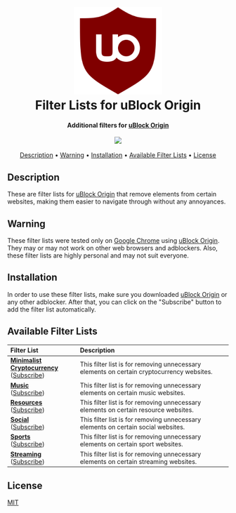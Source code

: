 <h1 align="center">
  <br>
    <img src="https://github.com/MrBukLau/filter-lists-for-ublock-origin/raw/master/images/uBlock%20Origin%20Logo.png" width="200">
  <br>
  Filter Lists for uBlock Origin
  <br>
</h1>

<h4 align="center">
  Additional filters for 
  <a href="https://github.com/gorhill/uBlock" target="_blank">uBlock Origin</a>
</h4>

<p align="center">
  <a href="https://github.com/MrBukLau/filter-lists-for-ublock-origin/blob/master/LICENSE.md">
    <img src="https://img.shields.io/badge/License-MIT-blue.svg">
  </a>
</p>

<p align="center">
  <a href="#description">Description</a> •
  <a href="#warning">Warning</a> •
  <a href="#installation">Installation</a> •
  <a href="#available-filter-lists">Available Filter Lists</a> •
  <a href="#license">License</a>
</p>

## Description
These are filter lists for [uBlock Origin](https://github.com/gorhill/uBlock) that remove elements from certain websites, making them easier to navigate through without any annoyances.

## Warning
These filter lists were tested only on [Google Chrome](https://www.google.com/chrome/) using [uBlock Origin](https://chrome.google.com/webstore/detail/ublock-origin/cjpalhdlnbpafiamejdnhcphjbkeiagm). They may or may not work on other web browsers and adblockers. Also, these filter lists are highly personal and may not suit everyone.

## Installation
In order to use these filter lists, make sure you downloaded [uBlock Origin](https://github.com/gorhill/uBlock) or any other adblocker. After that, you can click on the "Subscribe" button to add the filter list automatically.

## Available Filter Lists
| Filter List                   | Description                                                             |
|:------------------------------|:------------------------------------------------------------------------|
| **[Minimalist Cryptocurrency](https://github.com/MrBukLau/filter-lists-for-ublock-origin/blob/master/filter%20lists/minimalistcryptocurrencyfilterlist.txt)** <br> ([Subscribe][Minimalist Cryptocurrency Subscribe]) | This filter list is for removing unnecessary elements on certain cryptocurrency websites.
| **[Music](https://github.com/MrBukLau/filter-lists-for-ublock-origin/blob/master/filter%20lists/musicfilterlist.txt)** <br> ([Subscribe][Music Subscribe]) | This filter list is for removing unnecessary elements on certain music websites.
| **[Resources](https://github.com/MrBukLau/filter-lists-for-ublock-origin/blob/master/filter%20lists/resourcesfilterlist.txt)** <br> ([Subscribe][Resource Subscribe]) | This filter list is for removing unnecessary elements on certain resource websites.
| **[Social](https://github.com/MrBukLau/filter-lists-for-ublock-origin/blob/master/filter%20lists/socialfilterlist.txt)** <br> ([Subscribe][Social Subscribe]) | This filter list is for removing unnecessary elements on certain social websites.
| **[Sports](https://github.com/MrBukLau/filter-lists-for-ublock-origin/blob/master/filter%20lists/sportsfilterlist.txt)** <br> ([Subscribe][Sports Subscribe]) | This filter list is for removing unnecessary elements on certain sport websites.
| **[Streaming](https://github.com/MrBukLau/filter-lists-for-ublock-origin/blob/master/filter%20lists/streamingfilterlist.txt)** <br> ([Subscribe][Streaming Subscribe]) | This filter list is for removing unnecessary elements on certain streaming websites.

<!-- Subscription List -->
[Minimalist Cryptocurrency Subscribe]: https://subscribe.adblockplus.org/?location=https://raw.githubusercontent.com/MrBukLau/filter-lists-for-ublock-origin/master/filter%20lists/minimalistcryptocurrencyfilterlist.txt&title=Minimalist%20Cryptocurrency%20Filter%20List
[Music Subscribe]: https://subscribe.adblockplus.org/?location=https://raw.githubusercontent.com/MrBukLau/filter-lists-for-ublock-origin/master/filter%20lists/musicfilterlist.txt&title=Music%20Filter%20List
[Resource Subscribe]: https://subscribe.adblockplus.org/?location=https://raw.githubusercontent.com/MrBukLau/filter-lists-for-ublock-origin/master/filter%20lists/resourcesfilterlist.txt&title=Resources%20Filter%20List
[Social Subscribe]: https://subscribe.adblockplus.org/?location=https://raw.githubusercontent.com/MrBukLau/filter-lists-for-ublock-origin/master/filter%20lists/socialfilterlist.txt&title=Social%20Filter%20List
[Sports Subscribe]: https://subscribe.adblockplus.org/?location=https://raw.githubusercontent.com/MrBukLau/filter-lists-for-ublock-origin/master/filter%20lists/sportsfilterlist.txt&title=Sports%20Filter%20List
[Streaming Subscribe]: https://subscribe.adblockplus.org/?location=https://raw.githubusercontent.com/MrBukLau/filter-lists-for-ublock-origin/master/filter%20lists/streamingfilterlist.txt&title=Streaming%20Filter%20List

## License
[MIT](https://github.com/MrBukLau/filter-lists-for-ublock-origin/blob/master/LICENSE.md)
